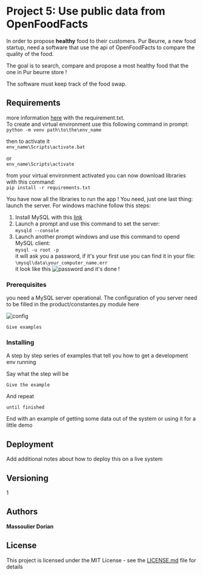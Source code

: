 # Project 5: Use public data from OpenFoodFacts

In order to propose **healthy** food to their customers.
Pur Beurre, a new food startup, need a software that use the api of OpenFoodFacts
to compare the quality of the food.  

The goal is to search, compare and propose a most healthy food that the one in Pur beurre store !  

The software must keep track of the food swap.


## Requirements

more information [here](https://github.com/MassDo/Projet_5_OC/blob/master/requirement.txt) with the requirement.txt.  
To create and virtual environment use this following command in prompt:  
```python -m venv path\to\the\env_name```   
  
then to activate it  
```env_name\Scripts\activate.bat```  
  
or  
```env_name\Scripts\activate```  

from your virtual environment activated you can now download libraries with this command:  
```pip install -r requirements.txt```  

You have now all the libraries to run the app ! You need, just one last thing: launch the server. For windows machine follow this steps:

1. Install MySQL with this [link](https://dev.mysql.com/doc/mysql-installation-excerpt/8.0/en/)  
2. Launch a prompt and use this command to set the server:  
```mysqld --console```  
3. Launch another prompt windows and use this command to opend MySQL client:  
```mysql -u root -p```  
it will ask you a password, if it's your first use you can find it in your file:  
```\mysql\data\your_computer_name.err```  
it look like this ![password](images/pass.png) and it's done !   

### Prerequisites

you need a MySQL server operational. The configuration of you server need to be filled in the product/constantes.py module here

![config](images/config.png)

```
Give examples
```

### Installing

A step by step series of examples that tell you how to get a development env running

Say what the step will be

```
Give the example
```

And repeat

```
until finished
```

End with an example of getting some data out of the system or using it for a little demo


## Deployment

Add additional notes about how to deploy this on a live system


## Versioning

1

## Authors

**Massoulier Dorian** 

## License

This project is licensed under the MIT License - see the [LICENSE.md](LICENSE.md) file for details




